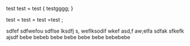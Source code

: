 test test = test 
{
    testgggg;
}

test = test = test =test ;

sdfef sdfwefou sdflse lksdfj s, weflksodif wkef asd,f aw;elfa sdfak sfkefk ajsdf
bebe
bebeb
bebe
bebe bebe bebe bebebebe